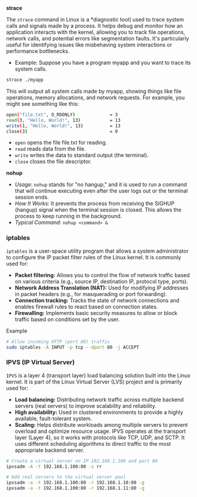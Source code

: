 **strace**

The `strace` command in Linux is a *diagnostic tool( used to trace system calls and signals made by a process. It helps debug and monitor how an application interacts with the kernel, allowing you to track file operations, network calls, and potential errors like segmentation faults. It's particularly useful for identifying issues like misbehaving system interactions or performance bottlenecks.
- Example: Suppose you have a program myapp and you want to trace its system calls.
```bash
strace ./myapp
```
This will output all system calls made by myapp, showing things like file operations, memory allocations, and network requests. For example, you might see something like this:
```bash
open("file.txt", O_RDONLY)             = 3
read(3, "Hello, World!", 13)           = 13
write(1, "Hello, World!", 13)          = 13
close(3)                               = 0
```
- `open` opens the file file.txt for reading.
- `read` reads data from the file.
- `write` writes the data to standard output (the terminal).
- `close` closes the file descriptor.

**nohup**
- *Usage*: `nohup` stands for "no hangup," and it is used to run a command that will continue executing even after the user logs out or the terminal session ends.
- *How It Works*: It prevents the process from receiving the SIGHUP (hangup) signal when the terminal session is closed. This allows the process to keep running in the background.
- *Typical Command*: `nohup <command> &`

### iptables ###
`iptables` is a user-space utility program that allows a system administrator to configure the IP packet filter rules of the Linux kernel. It is commonly used for:
- **Packet filtering:** Allows you to control the flow of network traffic based on various criteria (e.g., source IP, destination IP, protocol type, ports).
- **Network Address Translation (NAT):** Used for modifying IP addresses in packet headers (e.g., for masquerading or port forwarding).
- **Connection tracking:** Tracks the state of network connections and enables firewall rules to react based on connection states.
- **Firewalling:** Implements basic security measures to allow or block traffic based on conditions set by the user.

Example
```bash
# Allow incoming HTTP (port 80) traffic
sudo iptables -A INPUT -p tcp --dport 80 -j ACCEPT
```

### IPVS (IP Virtual Server) ###
`IPVS` is a layer 4 (transport layer) load balancing solution built into the Linux kernel. It is part of the Linux Virtual Server (LVS) project and is primarily used for:
- **Load balancing:** Distributing network traffic across multiple backend servers (real servers) to improve scalability and reliability.
- **High availability:** Used in clustered environments to provide a highly available, fault-tolerant system.
- **Scaling:** Helps distribute workloads among multiple servers to prevent overload and optimize resource usage.
IPVS operates at the transport layer (Layer 4), so it works with protocols like TCP, UDP, and SCTP. It uses different scheduling algorithms to direct traffic to the most appropriate backend server.
```bash
# Create a virtual server on IP 192.168.1.100 and port 80
ipvsadm -A -t 192.168.1.100:80 -s rr

# Add real servers to the virtual server pool
ipvsadm -a -t 192.168.1.100:80 -r 192.168.1.10:80 -g
ipvsadm -a -t 192.168.1.100:80 -r 192.168.1.11:80 -g
```
